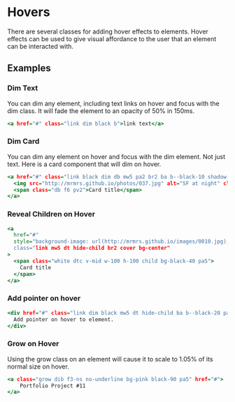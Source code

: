 # Hovers

There are several classes for adding hover effects to elements. Hover effects can be used to give visual affordance to the user that an element can be interacted with.

## Examples

### Dim Text

You can dim any element, including text links on hover and focus with the dim class. It will fade the element to an opacity of 50% in 150ms.

```.html
<a href="#" class="link dim black b">link text</a>
```

### Dim Card

You can dim any element on hover and focus with the dim element. Not just text. Here is a card component that will dim on hover.

```.html
<a href="#" class="link black dim db mw5 pa2 br2 ba b--black-10 shadow-1">
  <img src="http://mrmrs.github.io/photos/037.jpg" alt="SF at night" class="db mb2 mw-100" />
  <span class="db f6 pv2">Card title</span>
</a>
```

### Reveal Children on Hover

```.html
<a
  href="#"
  style="background-image: url(http://mrmrs.github.io/images/0010.jpg);
  class="link mw5 dt hide-child br2 cover bg-center"
>
  <span class="white dtc v-mid w-100 h-100 child bg-black-40 pa5">
    Card title
  </span>
</a>
```

### Add pointer on hover

```.html
<div href="#" class="link dim black mw5 dt hide-child ba b--black-20 pa4 br2 pointer">
  Add pointer on hover to element.
</div>
```

### Grow on Hover
Using the grow class on an element will cause it to scale to 1.05% of its normal size on hover.

```.html
<a class="grow dib f3-ns no-underline bg-pink black-90 pa5" href="#">
    Portfolio Project #11
</a>
```
